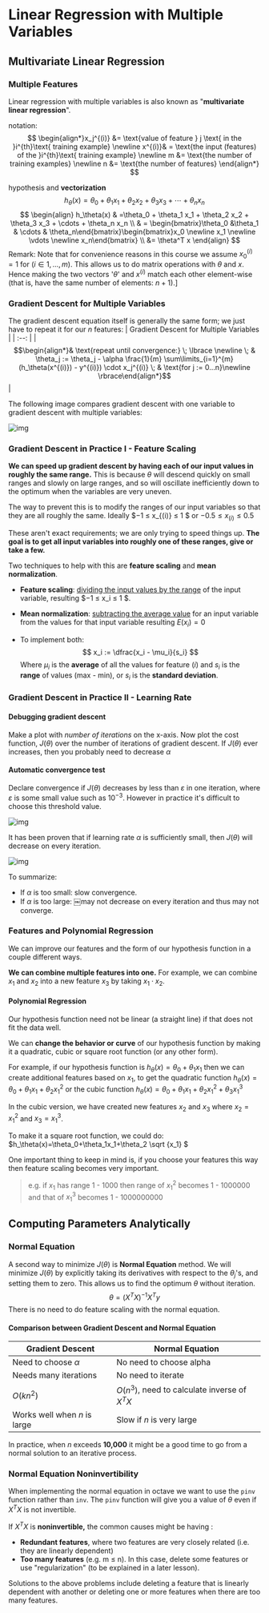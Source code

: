 # Linear Regression with Multiple Variables

## Multivariate Linear Regression

### Multiple Features

Linear regression with multiple variables is also known as "**multivariate linear regression**".

notation:
$$
\begin{align*}x_j^{(i)} &= \text{value of feature } j \text{ in the }i^{th}\text{ training example} \newline x^{(i)}& = \text{the input (features) of the }i^{th}\text{ training example} \newline m &= \text{the number of training examples} \newline n &= \text{the number of features} \end{align*}
$$


hypothesis and **vectorization**
$$
h_\theta (x) = \theta_0 + \theta_1 x_1 + \theta_2 x_2 + \theta_3 x_3 + \cdots + \theta_n x_n
$$
$$
\begin{align}
h_\theta(x) & =\theta_0 + \theta_1 x_1 + \theta_2 x_2 + \theta_3 x_3 + \cdots + \theta_n x_n \\
& = \begin{bmatrix}\theta_0 &\theta_1 & \cdots & \theta_n\end{bmatrix}\begin{bmatrix}x_0 \newline x_1 \newline \vdots \newline x_n\end{bmatrix} \\
&= \theta^T x
\end{align}
$$
Remark: Note that for convenience reasons in this course we assume $x^{(i)}_0=1$ for $(i∈1,…,m)$. This allows us to do matrix operations with $\theta$ and $x$. Hence making the two vectors '$θ$' and $x^{(i)}$ match each other element-wise (that is, have the same number of elements: $n+1$).]

### **Gradient Descent for Multiple Variables**

The gradient descent equation itself is generally the same form; we just have to repeat it for our $n$ features:
| Gradient Descent for Multiple Variables |
| :--: |
| $$\begin{align*}& \text{repeat until convergence:} \; \lbrace \newline \; & \theta_j := \theta_j - \alpha \frac{1}{m} \sum\limits_{i=1}^{m} (h_\theta(x^{(i)}) - y^{(i)}) \cdot x_j^{(i)} \; & \text{for j := 0...n}\newline \rbrace\end{align*}$$ |

The following image compares gradient descent with one variable to gradient descent with multiple variables:

![img](assets/MYm8uqafEeaZoQ7hPZtKqg_c974c2e2953662e9578b38c7b04591ed_Screenshot-2016-11-09-09.07.04.png)



### Gradient Descent in Practice I - Feature Scaling

**We can speed up gradient descent by having each of our input values in roughly the same range.** This is because $\theta$ will descend quickly on small ranges and slowly on large ranges, and so will oscillate inefficiently down to the optimum when the variables are very uneven.

The way to prevent this is to modify the ranges of our input variables so that they are all roughly the same. Ideally $−1 ≤ x_{(i)} ≤ 1 $ or $−0.5 ≤ x_{(i)} ≤ 0.5$

These aren't exact requirements; we are only trying to speed things up. **The goal is to get all input variables into roughly one of these ranges, give or take a few.**

Two techniques to help with this are **feature scaling** and **mean normalization**. 

- **Feature scaling**: <u>dividing the input values by the range</u> of the input variable, resulting $−1 ≤ x_i ≤ 1 $. 

- **Mean normalization**: <u>subtracting the average value</u> for an input variable from the values for that input variable resulting $E(x_i)=0$ 

- To implement both:
  $$
  x_i := \dfrac{x_i - \mu_i}{s_i}
  $$
  Where $μ_i$ is the **average** of all the values for feature $(i)$ and $s_i$ is the **range** of values (max - min), or $s_i$ is the **standard deviation**.

### Gradient Descent in Practice II - Learning Rate

#### Debugging gradient descent

Make a plot with *number of iterations* on the x-axis. Now plot the cost function, $J(θ)$ over the number of iterations of gradient descent. If $J(θ)$ ever increases, then you probably need to decrease $\alpha$

#### Automatic convergence test

Declare convergence if $J(θ)$ decreases by less than $\varepsilon$ in one iteration, where $\varepsilon$ is some small value such as $10^{−3}$. However in practice it's difficult to choose this threshold value.

![img](assets/FEfS3aajEea3qApInhZCFg_6be025f7ad145eb0974b244a7f5b3f59_Screenshot-2016-11-09-09.35.59.png)

It has been proven that if learning rate $\alpha$ is sufficiently small, then $J(θ)$ will decrease on every iteration.

![img](assets/rC2jGKgvEeamBAoLccicqA_ec9e40a58588382f5b6df60637b69470_Screenshot-2016-11-11-08.55.21.png)

To summarize:

- If $\alpha$ is too small: slow convergence.
- If $\alpha$ is too large: ￼may not decrease on every iteration and thus may not converge.

### Features and Polynomial Regression

We can improve our features and the form of our hypothesis function in a couple different ways.

**We can combine multiple features into one.** For example, we can combine $x_1$ and $x_2$ into a new feature $x_3$ by taking $x_1\cdot x_2$.

#### Polynomial Regression

Our hypothesis function need not be linear (a straight line) if that does not fit the data well.

We can **change the behavior or curve** of our hypothesis function by making it a quadratic, cubic or square root function (or any other form).

For example, if our hypothesis function is $h_\theta(x)=\theta_0+\theta_1 x_1$ then we can create additional features based on $x_1$, to get the quadratic function $h_\theta(x)=\theta_0+\theta_1x_1+\theta_2x^2_1$ or the cubic function $h_\theta(x)=\theta_0+\theta_1x_1+\theta_2x^2_1+\theta_3x^3_1$

In the cubic version, we have created new features $x_2$ and $x_3$ where $x_2=x^2_1$ and $x_3=x^3_1$.

To make it a square root function, we could do: $h_\theta(x)=\theta_0+\theta_1x_1+\theta_2 \sqrt {x_1} $

One important thing to keep in mind is, if you choose your features this way then feature scaling becomes very important.

> e.g. if $x_1$ has range 1 - 1000 then range of $x^2_1$ becomes 1 - 1000000 and that of $x^3_1$ becomes 1 - 1000000000

## Computing Parameters Analytically

### Normal Equation

A second way to minimize $J(\theta)$ is **Normal Equation** method. We will minimize $J(\theta)$ by explicitly taking its derivatives with respect to the $\theta_j$'s, and setting them to zero. This allows us to find the optimum $\theta$ without iteration. 
$$
\theta=(X^TX)^{-1}X^Ty
$$
There is no need to do feature scaling with the normal equation.

#### Comparison between Gradient Descent and Normal Equation

| Gradient Descent             | Normal Equation                               |
| ---------------------------- | --------------------------------------------- |
| Need to choose $\alpha$      | No need to choose alpha                       |
| Needs many iterations        | No need to iterate                            |
| $O(kn^2)$                    | $O(n^3)$, need to calculate inverse of $X^TX$ |
| Works well when $n$ is large | Slow if $n$ is very large                     |

In practice, when $n$ exceeds **10,000** it might be a good time to go from a normal solution to an iterative process.

### Normal Equation Noninvertibility

When implementing the normal equation in octave we want to use the `pinv` function rather than `inv`. The `pinv` function will give you a value of $\theta$ even if $X^TX$ is not invertible.

If $X^TX$ is **noninvertible,** the common causes might be having :

- **Redundant features**, where two features are very closely related (i.e. they are linearly dependent)
- **Too many features** (e.g. m ≤ n). In this case, delete some features or use "regularization" (to be explained in a later lesson).

Solutions to the above problems include deleting a feature that is linearly dependent with another or deleting one or more features when there are too many features.

